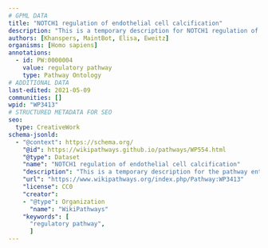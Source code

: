 ```yaml
---
# GPML DATA
title: "NOTCH1 regulation of endothelial cell calcification"
description: "This is a temporary description for NOTCH1 regulation of endothelial cell calcification"
authors: [Khanspers, MaintBot, Elisa, Eweitz]
organisms: [Homo sapiens]
annotations:
  - id: PW:0000004
    value: regulatory pathway
    type: Pathway Ontology
# ADDITIONAL DATA
last-edited: 2021-05-09
communities: []
wpid: "WP3413"
# STRUCTURED METADATA FOR SEO
seo:
  type: CreativeWork
schema-jsonld:
  - "@context": https://schema.org/
    "@id": https://wikipathways.github.io/pathways/WP554.html
    "@type": Dataset
    "name": "NOTCH1 regulation of endothelial cell calcification"
    "description": "This is a temporary description for the pathway entitled: NOTCH1 regulation of endothelial cell calcification"
    "url": "https://www.wikipathways.org/index.php/Pathway:WP3413"
    "license": CC0
    "creator":
    - "@type": Organization
      "name": "WikiPathways"
    "keywords": [
      "regulatory pathway",
      ]
---
```

